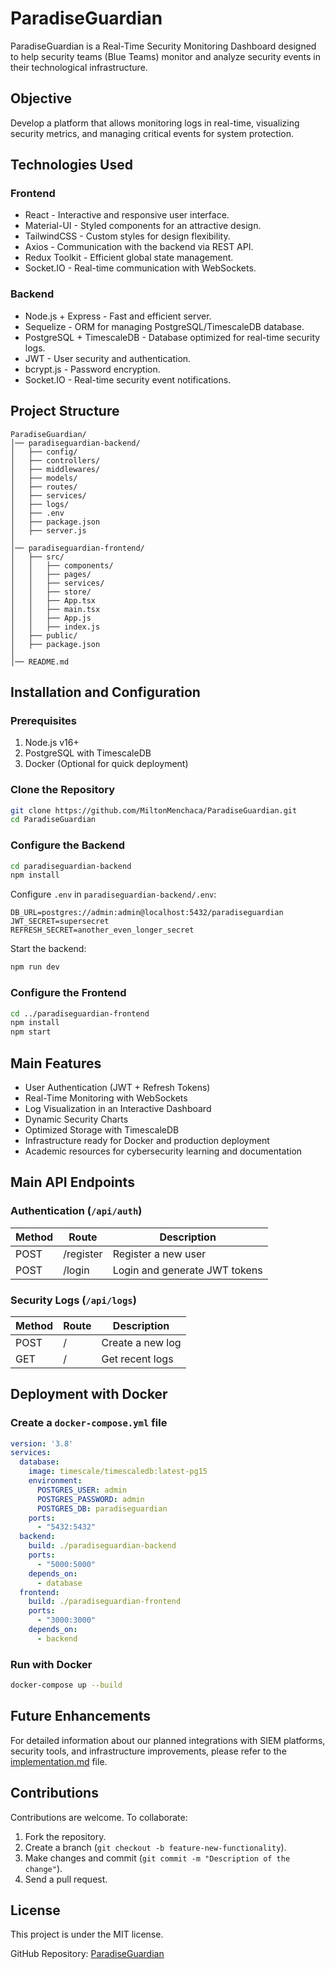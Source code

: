 # ParadiseGuardian

ParadiseGuardian is a Real-Time Security Monitoring Dashboard designed to help security teams (Blue Teams) monitor and analyze security events in their technological infrastructure.

## Objective

Develop a platform that allows monitoring logs in real-time, visualizing security metrics, and managing critical events for system protection.

## Technologies Used

### Frontend
- React - Interactive and responsive user interface.
- Material-UI - Styled components for an attractive design.
- TailwindCSS - Custom styles for design flexibility.
- Axios - Communication with the backend via REST API.
- Redux Toolkit - Efficient global state management.
- Socket.IO - Real-time communication with WebSockets.

### Backend
- Node.js + Express - Fast and efficient server.
- Sequelize - ORM for managing PostgreSQL/TimescaleDB database.
- PostgreSQL + TimescaleDB - Database optimized for real-time security logs.
- JWT - User security and authentication.
- bcrypt.js - Password encryption.
- Socket.IO - Real-time security event notifications.

## Project Structure

```
ParadiseGuardian/
│── paradiseguardian-backend/
│   ├── config/
│   ├── controllers/
│   ├── middlewares/
│   ├── models/
│   ├── routes/
│   ├── services/
│   ├── logs/
│   ├── .env
│   ├── package.json
│   ├── server.js
│
│── paradiseguardian-frontend/
│   ├── src/
│   │   ├── components/
│   │   ├── pages/
│   │   ├── services/
│   │   ├── store/
│   │   ├── App.tsx
│   │   ├── main.tsx
│   │   ├── App.js
│   │   ├── index.js
│   ├── public/
│   ├── package.json
│
│── README.md
```

## Installation and Configuration

### Prerequisites
1. Node.js v16+
2. PostgreSQL with TimescaleDB
3. Docker (Optional for quick deployment)

### Clone the Repository
```bash
git clone https://github.com/MiltonMenchaca/ParadiseGuardian.git
cd ParadiseGuardian
```

### Configure the Backend
```bash
cd paradiseguardian-backend
npm install
```

Configure `.env` in `paradiseguardian-backend/.env`:
```
DB_URL=postgres://admin:admin@localhost:5432/paradiseguardian
JWT_SECRET=supersecret
REFRESH_SECRET=another_even_longer_secret
```

Start the backend:
```bash
npm run dev
```

### Configure the Frontend
```bash
cd ../paradiseguardian-frontend
npm install
npm start
```

## Main Features

- User Authentication (JWT + Refresh Tokens)
- Real-Time Monitoring with WebSockets
- Log Visualization in an Interactive Dashboard
- Dynamic Security Charts
- Optimized Storage with TimescaleDB
- Infrastructure ready for Docker and production deployment
- Academic resources for cybersecurity learning and documentation

## Main API Endpoints

### Authentication (`/api/auth`)
| Method | Route      | Description               |
|--------|------------|---------------------------|
| POST   | /register  | Register a new user       |
| POST   | /login     | Login and generate JWT tokens |

### Security Logs (`/api/logs`)
| Method | Route      | Description               |
|--------|------------|---------------------------|
| POST   | /          | Create a new log          |
| GET    | /          | Get recent logs           |

## Deployment with Docker

### Create a `docker-compose.yml` file
```yaml
version: '3.8'
services:
  database:
    image: timescale/timescaledb:latest-pg15
    environment:
      POSTGRES_USER: admin
      POSTGRES_PASSWORD: admin
      POSTGRES_DB: paradiseguardian
    ports:
      - "5432:5432"
  backend:
    build: ./paradiseguardian-backend
    ports:
      - "5000:5000"
    depends_on:
      - database
  frontend:
    build: ./paradiseguardian-frontend
    ports:
      - "3000:3000"
    depends_on:
      - backend
```

### Run with Docker
```bash
docker-compose up --build
```

## Future Enhancements

For detailed information about our planned integrations with SIEM platforms, security tools, and infrastructure improvements, please refer to the [implementation.md](implementation.md) file.

## Contributions

Contributions are welcome. To collaborate:
1. Fork the repository.
2. Create a branch (`git checkout -b feature-new-functionality`).
3. Make changes and commit (`git commit -m "Description of the change"`).
4. Send a pull request.

## License

This project is under the MIT license.

GitHub Repository: [ParadiseGuardian](https://github.com/MiltonMenchaca/ParadiseGuardian)